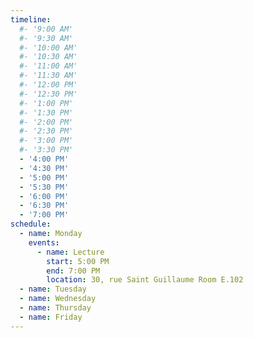 ```yaml
---
timeline:
  #- '9:00 AM'
  #- '9:30 AM'
  #- '10:00 AM'
  #- '10:30 AM'
  #- '11:00 AM'
  #- '11:30 AM'
  #- '12:00 PM'
  #- '12:30 PM'
  #- '1:00 PM'
  #- '1:30 PM'
  #- '2:00 PM'
  #- '2:30 PM'
  #- '3:00 PM'
  #- '3:30 PM'
  - '4:00 PM'
  - '4:30 PM'
  - '5:00 PM'
  - '5:30 PM'
  - '6:00 PM'
  - '6:30 PM'
  - '7:00 PM'
schedule:
  - name: Monday
    events:
      - name: Lecture
        start: 5:00 PM
        end: 7:00 PM
        location: 30, rue Saint Guillaume Room E.102
  - name: Tuesday
  - name: Wednesday
  - name: Thursday
  - name: Friday
---
```

